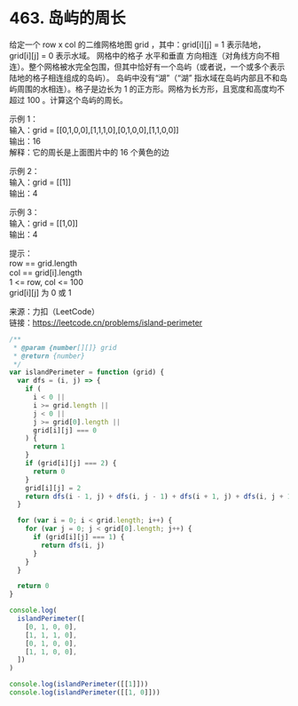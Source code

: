 # 463. 岛屿的周长

给定一个 row x col 的二维网格地图 grid ，其中：grid[i][j] = 1 表示陆地， grid[i][j] = 0 表示水域。
网格中的格子 水平和垂直 方向相连（对角线方向不相连）。整个网格被水完全包围，但其中恰好有一个岛屿（或者说，一个或多个表示陆地的格子相连组成的岛屿）。
岛屿中没有“湖”（“湖” 指水域在岛屿内部且不和岛屿周围的水相连）。格子是边长为 1 的正方形。网格为长方形，且宽度和高度均不超过 100 。计算这个岛屿的周长。

示例 1：  
输入：grid = [[0,1,0,0],[1,1,1,0],[0,1,0,0],[1,1,0,0]]  
输出：16  
解释：它的周长是上面图片中的 16 个黄色的边

示例 2：  
输入：grid = [[1]]  
输出：4

示例 3：  
输入：grid = [[1,0]]  
输出：4

提示：  
row == grid.length  
col == grid[i].length  
1 <= row, col <= 100  
grid[i][j] 为 0 或 1

来源：力扣（LeetCode）  
链接：https://leetcode.cn/problems/island-perimeter

```javascript
/**
 * @param {number[][]} grid
 * @return {number}
 */
var islandPerimeter = function (grid) {
  var dfs = (i, j) => {
    if (
      i < 0 ||
      i >= grid.length ||
      j < 0 ||
      j >= grid[0].length ||
      grid[i][j] === 0
    ) {
      return 1
    }
    if (grid[i][j] === 2) {
      return 0
    }
    grid[i][j] = 2
    return dfs(i - 1, j) + dfs(i, j - 1) + dfs(i + 1, j) + dfs(i, j + 1)
  }

  for (var i = 0; i < grid.length; i++) {
    for (var j = 0; j < grid[0].length; j++) {
      if (grid[i][j] === 1) {
        return dfs(i, j)
      }
    }
  }

  return 0
}

console.log(
  islandPerimeter([
    [0, 1, 0, 0],
    [1, 1, 1, 0],
    [0, 1, 0, 0],
    [1, 1, 0, 0],
  ])
)

console.log(islandPerimeter([[1]]))
console.log(islandPerimeter([[1, 0]]))
```
